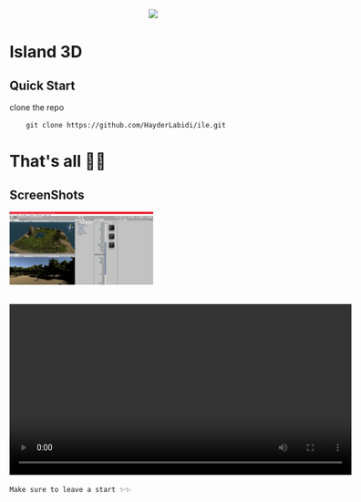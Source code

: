 <p align="center"><a href="https://androidstudio.com" target="_blank"><img src="https://upload.wikimedia.org/wikipedia/commons/c/c4/Unity_2021.svg" width="400"></a></p>

# Island 3D

## Quick Start 
clone the repo
```
    git clone https://github.com/HayderLabidi/ile.git
```


# That's all 🎊🎉 

## ScreenShots
<img src="3d/Unity 2017.4.40f1 Personal (64bit) - همث.unity - ile - PC, Mac & Linux Standalone _DX11_ 12_9_2024 10_03_31 PM.png" width="50%" /><br /> <br />


<video width="600">
  <source src="3d/Unity 2017.4.40f1 Personal (64bit) - همث.unity - ile - PC, Mac & Linux Standalone _DX11_ 2024-12-09 20-07-26.mp4" type="video/mp4">
</video>



```
Make sure to leave a start ✨✨
```

